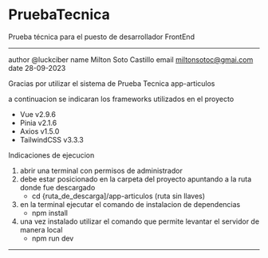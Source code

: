 # PruebaTecnica
Prueba técnica para el puesto de desarrollador FrontEnd

---------------------------------------------------------------------------------------------------
author  @luckciber
name    Milton Soto Castillo
email   miltonsotoc@gmai.com
date    28-09-2023

Gracias por utilizar el sistema de Prueba Tecnica app-articulos

a continuacion se indicaran los frameworks utilizados en el proyecto

* Vue v2.9.6
* Pinia v2.1.6
* Axios v1.5.0 
* TailwindCSS v3.3.3

Indicaciones de ejecucion

1. abrir una terminal con permisos de administrador
2. debe estar posicionado en la carpeta del proyecto apuntando a la ruta donde fue descargado
    * cd {ruta_de_descarga]/app-articulos (ruta sin llaves)
3. en la terminal ejecutar el comando de instalacion de dependencias
    * npm install
4. una vez instalado utilizar el comando que permite levantar el servidor de manera local
    * npm run dev


--------------------------------------------------------------------------------------------------
